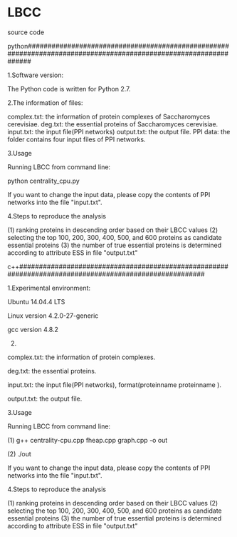 # LBCC
source code

python#################################################################################################################

1.Software version:

The Python code is written for Python 2.7.

2.The information of files:

complex.txt: the information of protein complexes of Saccharomyces cerevisiae.
deg.txt: the essential proteins of Saccharomyces cerevisiae.
input.txt: the input file(PPI networks)
output.txt: the output file. 
PPI data: the folder contains four input files of PPI networks. 

3.Usage

Running LBCC from command line:

python centrality_cpu.py

If you want to change the input data, please copy the contents of PPI networks into the file "input.txt".

4.Steps to reproduce the analysis

(1) ranking proteins in descending order based on their LBCC values 
(2) selecting the top 100, 200, 300, 400, 500, and 600 proteins as candidate essential proteins
(3) the number of true essential proteins is determined according to attribute ESS in file "output.txt"


c++#######################################################################################################

1.Experimental environment:

Ubuntu 14.04.4 LTS

Linux version 4.2.0-27-generic

gcc version 4.8.2


2.
complex.txt: the information of protein complexes.

deg.txt: the essential proteins.

input.txt: the input file(PPI networks), format(proteinname	proteinname	).

output.txt: the output file. 


3.Usage

Running LBCC from command line:

(1) g++ centrality-cpu.cpp fheap.cpp graph.cpp -o out

(2) ./out

If you want to change the input data, please copy the contents of PPI networks into the file "input.txt".

4.Steps to reproduce the analysis

(1) ranking proteins in descending order based on their LBCC values 
(2) selecting the top 100, 200, 300, 400, 500, and 600 proteins as candidate essential proteins
(3) the number of true essential proteins is determined according to attribute ESS in file "output.txt"
